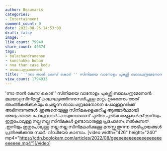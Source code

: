 ```yaml
---
author: Beaumaris
categories:
- Entertainment
comment_count: 0
date: 2022-08-26 14:53:08
draft: false
image: ''
like_count: 79940
share_count: 40374
tags:
- balachandramenon
- kunchakko boban
- nna than case kodu
- ബാലചന്ദ്രമേനോൻ
title: '''ന്നാ താൻ കേസ് കൊട് '' സിനിമയെ വാനോളം പുകഴ്ത്തി ബാലചന്ദ്രമേനോൻ'
view_count: 1794933
---
```


'ന്നാ താൻ കേസ് കൊട് ' സിനിമയെ വാനോളം പുകഴ്ത്തി ബാലചന്ദ്രമേനോൻ. മലയാളസിനിമയ്ക്ക് കാലഘട്ടത്തിനനുസരിച്ചുള്ള മാറ്റം ഉണ്ടെന്നും അത് അംങ്ങീകരിക്കുകയും ചെയ്യുന്ന ബാലചന്ദ്രമേനോനെ പോലുള്ളവർക്ക് അഭിനന്ദനങ്ങൾ .ഇങ്ങനെയുള്ള സിനിമകളെക്കുറിച്ചു ആത്മാർഥമായി അദ്ദേഹത്തെ പോലുള്ളവർ പറയുമ്പോഴാണ് പുതിയ പുതിയ ആളുകൾക്ക് ഇനിയും ഇതുപോലുള്ള നല്ല നല്ല സിനിമകൾ ഉണ്ടാവാനുള്ള പ്രചോദനം നൽകുന്നത് .ഇനിയും ഇതുപോലുള്ള നല്ല നല്ല സിനിമകൾക്കുള്ള മനസ്സു തുറന്ന അഭിപ്രായങ്ങൾ പ്രതീക്ഷിക്കുന്നു സാർ. വീഡിയോ കാണാം. [video width="426" height="240" mp4="https://cdn.boolokam.com/articles/2022/08/geeeeeeeeeeeeeeeeeeeeeeeee.mp4"][/video]